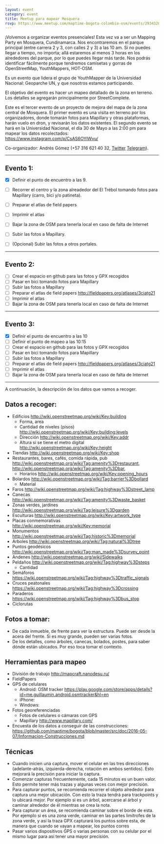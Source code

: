 ```yaml
---
layout: event
category: event
title: Meetup para mapear Mosquera
rsvp: https://www.meetup.com/maptime-bogota-colombia-osm/events/293432063
---
```


¡Volvemos a organizar eventos presenciales!
Esta vez va a ser un Mapping Party en Mosquera, Cundinamarca.
Nos encontraremos en el parque principal (entre carrera 2 y 3, con calles 2 y 3) a las 10 am.
Si no puedes llegar a tiempo, no importa;
allá estaremos al menos 3 horas en los alrededores del parque, por lo que puedes llegar más tarde.
Nos podrás identificar fácilmente porque tendremos camisetas y gorras de OpenStreetMap, YouthMappers, HOT-OSM.

Es un evento que lidera el grupo de YouthMapper de la Universidad Nacional: Geoparche UN, y que nosotros estamos participando.

El objetivo del evento es hacer un mapeo detallado de la zona en terreno.
Los detalles se agregarán principalmente por StreetComplete.

Este es el tercer evento de un proyecto de mejora del mapa de la zona central de Mosquera.
El primer evento es una visita en terreno por los organizadores, donde tomarán fotos para Mapillary y otras plataformas, harán vuelo en dron, y revisarán los datos existentes.
El segundo evento se hará en la Universidad Nacional, el día 30 de Mayo a las 2:00 pm para mapear los datos recolectados: https://www.instagram.com/p/CsAS6OYIWvu/

Co-organizador: Andrés Gómez (+57 316 621 40 32, [Twitter](http://twitter.com/angoca) [Telegram](http://twitter.com/angoca)).

-----

## Evento 1:

- [X] Definir el punto de encuentro a las 9.
- [ ] Recorrer el centro y la zona alreadedor del El Trébol tomando fotos para Mapillary (carro, bici y/o patineta).
- [ ] Preparar el atlas de field papers 
- [ ] Imprimir el atlas
- [ ] Bajar la zona de OSM para tenerla local en caso de falta de Internet

- [ ] Subir las fotos a Mapillary.
- [ ] (Opcional) Subir las fotos a otros portales.

-----

## Evento 2:

- [ ] Crear el espacio en github para las fotos y GPX recogidos
- [ ] Pasar en bici tomando fotos para Mapillary
- [ ] Subir las fotos a Mapillary
- [ ] Preparar el atlas de field papers http://fieldpapers.org/atlases/3ciatg21
- [ ] Imprimir el atlas
- [ ] Bajar la zona de OSM para tenerla local en caso de falta de Internet

-----

## Evento 3:

- [X] Definir el punto de encuentro a las 10
- [ ] Definir el punto de mapeo a las 10:15
- [ ] Crear el espacio en github para las fotos y GPX recogidos
- [ ] Pasar en bici tomando fotos para Mapillary
- [ ] Subir las fotos a Mapillary
- [ ] Preparar el atlas de field papers http://fieldpapers.org/atlases/3ciatg21
- [ ] Imprimir el atlas
- [ ] Bajar la zona de OSM para tenerla local en caso de falta de Internet

-----

A continuación, la descripción de los datos que vamos a recoger.

## Datos a recoger:

* Edificios http://wiki.openstreetmap.org/wiki/Key:building
  * Forma, area
  * Cantidad de niveles (pisos) http://wiki.openstreetmap.org/wiki/Key:building:levels
  * Dirección http://wiki.openstreetmap.org/wiki/Key:addr
  * Altura si se tiene el metro digital http://wiki.openstreetmap.org/wiki/Key:height
* Tiendas http://wiki.openstreetmap.org/wiki/Key:shop
* Restaurantes, bares, cafés, comida rápida, pub http://wiki.openstreetmap.org/wiki/Tag:amenity%3Drestaurant, http://wiki.openstreetmap.org/wiki/Tag:amenity%3Dbar, 
  * Horarios http://wiki.openstreetmap.org/wiki/Key:opening_hours
* Bolardos http://wiki.openstreetmap.org/wiki/Tag:barrier%3Dbollard
  * Material
* Faros http://wiki.openstreetmap.org/wiki/Tag:highway%3Dstreet_lamp
* Canecas http://wiki.openstreetmap.org/wiki/Tag:amenity%3Dwaste_basket
* Zonas verdes, jardines http://wiki.openstreetmap.org/wiki/Tag:leisure%3Dgarden
* Esculturas http://wiki.openstreetmap.org/wiki/Key:artwork_type
* Placas conmemorativas http://wiki.openstreetmap.org/wiki/Key:memorial
* Monumentos http://wiki.openstreetmap.org/wiki/Tag:historic%3Dmemorial
* Arboles http://wiki.openstreetmap.org/wiki/Tag:natural%3Dtree
* Puntos geodésicos http://wiki.openstreetmap.org/wiki/Tag:man_made%3Dsurvey_point
* Andenes http://wiki.openstreetmap.org/wiki/Sidewalks
* Peldaños http://wiki.openstreetmap.org/wiki/Tag:highway%3Dsteps
  * Cantidad
* Semáforos https://wiki.openstreetmap.org/wiki/Tag:highway%3Dtraffic_signals
* Cruces peatonales https://wiki.openstreetmap.org/wiki/Tag:highway%3Dcrossing
* Paraderos https://wiki.openstreetmap.org/wiki/Tag:highway%3Dbus_stop
* Ciclorutas

## Fotos a tomar:

* De cada inmueble, de frente para ver la estructura. Puede ser desde la acera del frente. Si es muy grande, pueden ser varias fotos.
* De los detalles, como árboles, canecas, bolados, postes, para saber dónde están ubicados. Por eso toca tomar el contexto.

## Herramientas para mapeo

* División de trabajo http://mapcraft.nanodesu.ru/
* FieldPapers
* GPS de celulares
  * Android: OSM tracker https://play.google.com/store/apps/details?id=me.guillaumin.android.osmtracker&hl=en
  * iPhone:
  * Windows:
* Fotos georeferenciadas
  * Fotos de celulares o cámaras con GPS
  * Mapillary http://www.mapillary.com/
* Encuesta de los datos a conseguir de las construcciones: https://github.com/maptime/bogota/blob/master/src/doc/2016-05-07/Informacion-Construcciones.md

## Técnicas

* Cuando inicien una captura, mover el celular en las tres direcciones (adelante-atrás, izquierda-derecha, rotación en ambos sentidos). Esto mejorará la precisión para iniciar la captura.
* Comenzar capturas frecuentemente, cada 15 minutos es un buen valor. Esto permite tener más trazas y algunas veces con mejor precisión.
* Para capturar puntos, se recomienda recorrer el objeto alrededor para captura una mejor ubicación. Con esto la traza tendrá para trackpoints y lo ubicará mejor. Por ejemplo si es un árbol, acercarse al árbol y caminar alrededor de él mientras se crea la nota.
* Para capturar un área, se recomienda caminar sobre el borde de esta. Por ejemplo si es una zona verde, caminar en las partes limítrofes de la zona verde, y así la traza GPX capturará los puntos sobre esta, de manera que cuando se vayan a mapear, los puntos corres
* Pasar varios dispositivos GPS o varias personas con su celular por el mismo lugar para así tener una mayor precisión.
